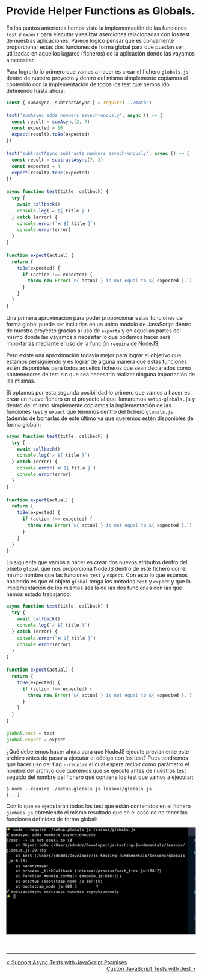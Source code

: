 # Provide Helper Functions as Globals.

En los puntos anteriores hemos visto la implementación de las funciones `test` y `expect` para ejecutar y realizar aserciones relacionadas con los test de nuestras aplicaciones. Parece lógico pensar que es conveniente proporcionar estas dos funciones de forma global para que puedan ser utilizadas en aquellos lugares (ficheros) de la aplicación donde las vayamos a necesitar.

Para lograrlo lo primero que vamos a hacer es crear el fichero `globals.js` dentro de nuestro proyecto y dentro del mismo simplemente copiamos el contenido con la implementación de todos los test que hemos ido definiendo hasta ahora:

```js
const { sumAsync, subtractAsync } = require('../math')

test('sumAsync adds numbers asynchronously', async () => {
  const result = sumAsync(3, 7)
  const expected = 10
  expect(result).toBe(expected)
})

test('subtractAsync subtracts numbers asynchronously', async () => {
  const result = subtractAsync(7, 3)
  const expected = 4
  expect(result).toBe(expected)
})

async function test(title, callback) {
  try {
    await callback()
    console.log(`✔️ ${ title }`)
  } catch (error) {
    console.error(`❌ ${ title }`)
    console.error(error)
  }
}

function expect(actual) {
  return {
    toBe(expected) {
      if (action !== expected) {
        throw new Error(`${ actual } is not equal to ${ expected }.`)
      }
    }
  }
}
```

Una primera aproximación para poder proporcionar estas funciones de forma global puede ser incluirlas en un único módulo de JavaScript dentro de nuestro proyecto gracias al uso de `exports` y en aquellas partes del mismo donde las vayamos a necesitar lo que podemos hacer será importarlas mediante el uso de la función `require` de NodeJS. 

Pero existe una aproximación todavía mejor para lograr el objetivo que estamos persiguiendo y es lograr de alguna manera que estas funciones estén disponibles para todos aquellos ficheros que sean declarados como contenedores de test sin que sea necesario realizar ninguna importación de las mismas. 

Si optamos por esta segunda posibilidad lo primero que vamos a hacer es crear un nuevo fichero en el proyecto al que llamaremos `setup-globals.js` y dentro del mismo simplemente copiamos la implementación de las funciones `test` y `expect` que tenemos dentro del fichero `globals.js` (además de borrarlas de este último ya que queremos estén disponibles de forma global):

```js
async function test(title, callback) {
  try {
    await callback()
    console.log(`✔️ ${ title }`)
  } catch (error) {
    console.error(`❌ ${ title }`)
    console.error(error)
  }
}

function expect(actual) {
  return {
    toBe(expected) {
      if (action !== expected) {
        throw new Error(`${ actual } is not equal to ${ expected }.`)
      }
    }
  }
}
```

Lo siguiente que vamos a hacer es crear dos nuevos atributos dentro del objeto `global` que nos proporciona NodeJS dentro de este fichero con el mismo nombre que las funciones `test` y `expect`. Con esto lo que estamos haciendo es que el objeto `global` tenga los métodos `test` y `expect` y que la implementación de los mismos sea la de las dos funciones con las que hemos estado trabajando:

```js
async function test(title, callback) {
  try {
    await callback()
    console.log(`✔️ ${ title }`)
  } catch (error) {
    console.error(`❌ ${ title }`)
    console.error(error)
  }
}

function expect(actual) {
  return {
    toBe(expected) {
      if (action !== expected) {
        throw new Error(`${ actual } is not equal to ${ expected }.`)
      }
    }
  }
}

global.test = test
global.expect = expect
```

¿Qué deberemos hacer ahora para que NodeJS ejecute previamente este archivo antes de pasar a ejecutar el código con los test? Pues tendremos que hacer uso del flag `--require` el cual espera recibir como parámetro el nombre del archivo que queremos que se ejecute antes de nuestros test seguido del nombre del fichero que contiene los test que vamos a ejecutar:

```console
$ node --require ./setup-globals.js lessons/globals.js
[...]
```

Con lo que se ejecutarán todos los test que están contenidos en el fichero `globals.js` obteniendo el mismo resultado que en el caso de no tener las funciones definidas de forma global:

<div style='text-align: center'>
  <img src='../images/ch01/01_05.png' />
</div>
<br />

<br />

----
<div>
  <div style="float: left">
    <a href="">
      < Support Async Tests with JavaScript Promises
    </a>
  </div>
  <div style="float: right">
    <a href="">
      Custon JavaScript Tests with Jest >
    </a>
  </div>
</div>

